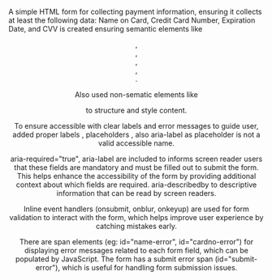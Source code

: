 A simple HTML form for collecting payment information, ensuring it
collects at least the following data: Name on Card, Credit Card Number,
Expiration Date, and CVV is created ensuring semantic elements like <header>,<footer>, <form>,<main>,<section>. 

Also used non-sematic elements like <div> <span> to structure and style content.


To ensure accessible with clear labels and error messages to guide user, added proper labels , placeholders , also aria-label  as placeholder is not a valid accessible name.


aria-required="true", aria-label are included to informs screen reader users that these fields are mandatory and must be filled out to submit the form. This helps enhance the accessibility of the form by providing additional context about which fields are required.
aria-describedby to descriptive information that can be read by screen readers. 


Inline event handlers (onsubmit, onblur, onkeyup) are used for form validation to interact with the form, which helps improve user experience by catching mistakes early.

There are span elements (eg: id="name-error", id="cardno-error") for displaying error messages related to each form field, which can be populated by JavaScript.
The form has a submit error span (id="submit-error"), which is useful for handling form submission issues.